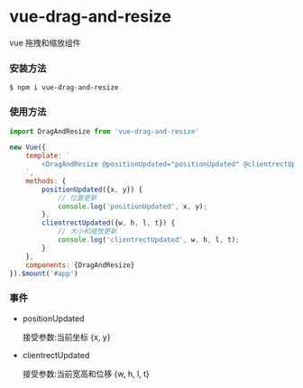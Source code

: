 # vue-drag-and-resize
vue 拖拽和缩放组件

### 安装方法
```shell
$ npm i vue-drag-and-resize
```

### 使用方法
```js
import DragAndResize from 'vue-drag-and-resize'

new Vue({
	template: `
		<DragAndResize @positionUpdated="positionUpdated" @clientrectUpdated="clientrectUpdated"></DragAndResize>
	`,
	methods: {
		positionUpdated({x, y}) {
			// 位置更新
			console.log('positionUpdated', x, y);
		},
		clientrectUpdated({w, h, l, t}) {
			// 大小和缩放更新
			console.log('clientrectUpdated', w, h, l, t);
		}
	},
	components: {DragAndResize}
}).$mount('#app')
```

### 事件
* positionUpdated

	接受参数:当前坐标 {x, y}

* clientrectUpdated

	接受参数:当前宽高和位移 {w, h, l, t}